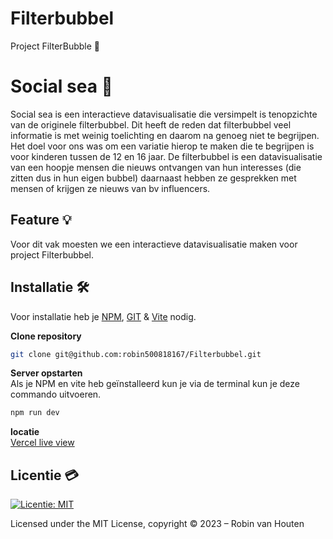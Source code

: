 # Filterbubbel
Project FilterBubble 🫧

# Social sea 🌊
Social sea is een interactieve datavisualisatie die versimpelt is tenopzichte van de originele filterbubbel. Dit heeft de reden dat filterbubbel veel informatie is met weinig toelichting en daarom na genoeg niet te begrijpen. Het doel voor ons was om een variatie hierop te maken die te begrijpen is voor kinderen tussen de 12 en 16 jaar. De filterbubbel is een datavisualisatie van een hoopje mensen die nieuws ontvangen van hun interesses (die zitten dus in hun eigen bubbel) daarnaast hebben ze gesprekken met mensen of krijgen ze nieuws van bv influencers. 

## Feature 💡
Voor dit vak moesten we een interactieve datavisualisatie maken voor project Filterbubbel. 

## Installatie 🛠
Voor installatie heb je [NPM](https://github.com/nvm-sh/nvm), [GIT](https://github.com/git-guides/install-git) & [Vite](https://vitejs.dev/guide/) nodig.   

**Clone repository** 
```bash
git clone git@github.com:robin500818167/Filterbubbel.git
```
**Server opstarten**    
Als je NPM en vite heb geïnstalleerd kun je via de terminal kun je deze commando uitvoeren.
```bash
npm run dev
```
**locatie**    
[Vercel live view](https://filterbubbel.vercel.app/)
## Licentie 💳
[![Licentie: MIT](https://img.shields.io/badge/License-MIT-yellow.svg)](https://opensource.org/licenses/MIT)

Licensed under the MIT License, copyright © 2023 – Robin van Houten
